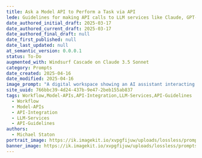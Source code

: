```yaml
---
title: Ask a Model API to Perform a Task via API
lede: Guidelines for making API calls to LLM services like Claude, GPT-4, and Groq
date_authored_initial_draft: 2025-03-17
date_authored_current_draft: 2025-03-17
date_authored_final_draft: null
date_first_published: null
date_last_updated: null
at_semantic_version: 0.0.0.1
status: To-Do
augmented_with: Windsurf Cascade on Claude 3.5 Sonnet
category: Prompts
date_created: 2025-04-16
date_modified: 2025-04-16
image_prompt: "A digital workspace showing an AI assistant interacting with multiple model APIs, sending and receiving data. Visuals include floating API icons, code snippets, and a glowing neural network, symbolizing seamless integration and intelligent automation."
site_uuid: 766bbc39-4d24-437b-9e47-2beb155ab837
tags: Workflow,Model-APIs,API-Integration,LLM-Services,API-Guidelines
  - Workflow
  - Model-APIs
  - API-Integration
  - LLM-Services
  - API-Guidelines
authors:
  - Michael Staton
portrait_image: https://ik.imagekit.io/xvpgfijuw/uploads/lossless/prompts/workflow/2025-05-05_portrait_image_Ask-a-Model-API-to-perform-a-task-via-API_937f5f4c-052c-40d4-9974-ab3f02c333c4_MiiC01xx4.webp
banner_image: https://ik.imagekit.io/xvpgfijuw/uploads/lossless/prompts/workflow/2025-05-05_banner_image_Ask-a-Model-API-to-perform-a-task-via-API_85db5b53-edfe-45a3-916a-b3eec280312d_7VJ_Gf1Mj.webp
---
```


